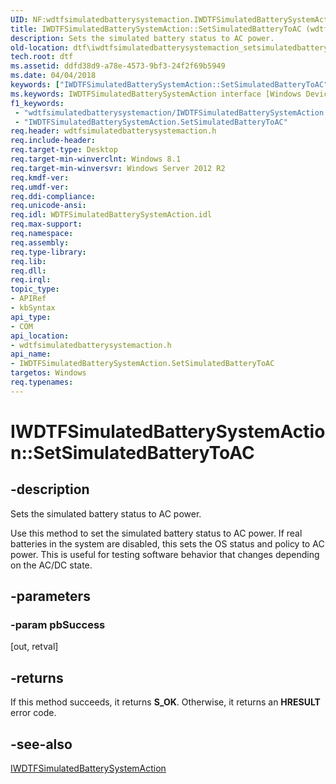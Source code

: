 ```yaml
---
UID: NF:wdtfsimulatedbatterysystemaction.IWDTFSimulatedBatterySystemAction.SetSimulatedBatteryToAC
title: IWDTFSimulatedBatterySystemAction::SetSimulatedBatteryToAC (wdtfsimulatedbatterysystemaction.h)
description: Sets the simulated battery status to AC power.
old-location: dtf\iwdtfsimulatedbatterysystemaction_setsimulatedbatterytoac.htm
tech.root: dtf
ms.assetid: ddfd38d9-a78e-4573-9bf3-24f2f69b5949
ms.date: 04/04/2018
keywords: ["IWDTFSimulatedBatterySystemAction::SetSimulatedBatteryToAC"]
ms.keywords: IWDTFSimulatedBatterySystemAction interface [Windows Device Testing Framework],SetSimulatedBatteryToAC method, IWDTFSimulatedBatterySystemAction.SetSimulatedBatteryToAC, IWDTFSimulatedBatterySystemAction::SetSimulatedBatteryToAC, SetSimulatedBatteryToAC, SetSimulatedBatteryToAC method [Windows Device Testing Framework], SetSimulatedBatteryToAC method [Windows Device Testing Framework],IWDTFSimulatedBatterySystemAction interface, dtf.iwdtfsimulatedbatterysystemaction_setsimulatedbatterytoac, wdtfsimulatedbatterysystemaction/IWDTFSimulatedBatterySystemAction::SetSimulatedBatteryToAC
f1_keywords:
 - "wdtfsimulatedbatterysystemaction/IWDTFSimulatedBatterySystemAction.SetSimulatedBatteryToAC"
 - "IWDTFSimulatedBatterySystemAction.SetSimulatedBatteryToAC"
req.header: wdtfsimulatedbatterysystemaction.h
req.include-header: 
req.target-type: Desktop
req.target-min-winverclnt: Windows 8.1
req.target-min-winversvr: Windows Server 2012 R2
req.kmdf-ver: 
req.umdf-ver: 
req.ddi-compliance: 
req.unicode-ansi: 
req.idl: WDTFSimulatedBatterySystemAction.idl
req.max-support: 
req.namespace: 
req.assembly: 
req.type-library: 
req.lib: 
req.dll: 
req.irql: 
topic_type:
- APIRef
- kbSyntax
api_type:
- COM
api_location:
- wdtfsimulatedbatterysystemaction.h
api_name:
- IWDTFSimulatedBatterySystemAction.SetSimulatedBatteryToAC
targetos: Windows
req.typenames: 
---
```


# IWDTFSimulatedBatterySystemAction::SetSimulatedBatteryToAC


## -description



Sets the simulated battery status to AC power.



Use this method to set the simulated battery status to AC power.  If
    real batteries in the system are disabled, this sets the OS status and 
    policy to AC power.  This is useful for testing software behavior that
    changes depending on the AC/DC state.


## -parameters




### -param pbSuccess 
[out, retval]

## -returns



If this method succeeds, it returns **S_OK**. Otherwise, it returns an **HRESULT** error code.




## -see-also




<a href="https://docs.microsoft.com/windows-hardware/drivers/ddi/index">IWDTFSimulatedBatterySystemAction</a>
 

 

